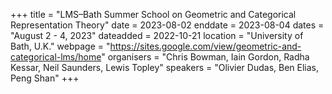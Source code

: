 +++
title = "LMS–Bath Summer School on Geometric and Categorical Representation Theory"
date = 2023-08-02
enddate = 2023-08-04
dates = "August 2 - 4, 2023"
dateadded = 2022-10-21
location = "University of Bath, U.K."
webpage = "https://sites.google.com/view/geometric-and-categorical-lms/home"
organisers = "Chris Bowman, Iain Gordon, Radha Kessar, Neil Saunders, Lewis Topley"
speakers = "Olivier Dudas, Ben Elias, Peng Shan"
+++

